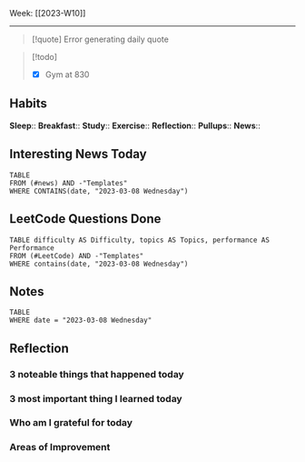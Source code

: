 Week: [[2023-W10]]
- - -
>[!quote]
Error generating daily quote

>[!todo]
>- [x] Gym at 830

## Habits

**Sleep**::
**Breakfast**::
**Study**:: 
**Exercise**:: 
**Reflection**:: 
**Pullups**::
**News**::

## Interesting News Today

```dataview
TABLE 
FROM (#news) AND -"Templates"
WHERE CONTAINS(date, "2023-03-08 Wednesday") 
```

## LeetCode Questions Done

```dataview
TABLE difficulty AS Difficulty, topics AS Topics, performance AS Performance
FROM (#LeetCode) AND -"Templates"
WHERE contains(date, "2023-03-08 Wednesday") 
```

## Notes

```dataview
TABLE
WHERE date = "2023-03-08 Wednesday"
```

## Reflection

### 3 noteable things that happened today

### 3 most important thing I learned today

### Who am I grateful for today

### Areas of Improvement
